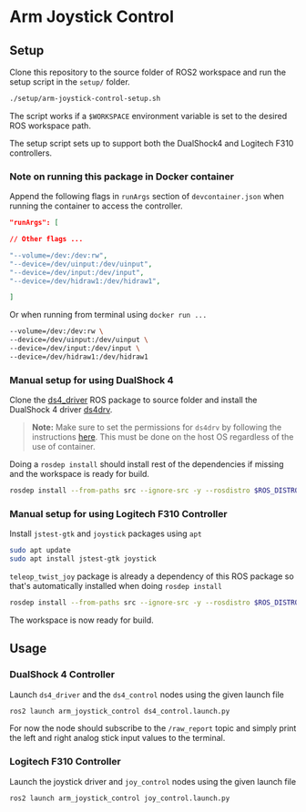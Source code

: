 # Arm Joystick Control

## Setup

Clone this repository to the source folder of ROS2 workspace and run the setup script in the `setup/` folder.

```bash
./setup/arm-joystick-control-setup.sh
```

The script works if a `$WORKSPACE` environment variable is set to the desired ROS workspace path.

The setup script sets up to support both the DualShock4 and Logitech F310 controllers.

### Note on running this package in Docker container

Append the following flags in `runArgs` section of `devcontainer.json` when running the container to access the controller.

```json
"runArgs": [

// Other flags ...

"--volume=/dev:/dev:rw",
"--device=/dev/uinput:/dev/uinput",
"--device=/dev/input:/dev/input",
"--device=/dev/hidraw1:/dev/hidraw1",

]
```

Or when running from terminal using `docker run ...`

```bash
--volume=/dev:/dev:rw \
--device=/dev/uinput:/dev/uinput \
--device=/dev/input:/dev/input \
--device=/dev/hidraw1:/dev/hidraw1
```

### Manual setup for using DualShock 4

Clone the [ds4_driver](https://github.com/naoki-mizuno/ds4_driver) ROS package to source folder and install the DualShock 4 driver [ds4drv](https://github.com/naoki-mizuno/ds4drv/tree/devel).

>**Note:** Make sure to set the permissions for `ds4drv` by following the instructions [here](https://github.com/naoki-mizuno/ds4drv/tree/devel?tab=readme-ov-file#permissions). This must be done on the host OS regardless of the use of container.

Doing a `rosdep install` should install rest of the dependencies if missing and the workspace is ready for build.

```bash
rosdep install --from-paths src --ignore-src -y --rosdistro $ROS_DISTRO
```

### Manual setup for using Logitech F310 Controller

Install `jstest-gtk` and `joystick` packages using `apt`

```bash
sudo apt update
sudo apt install jstest-gtk joystick
```

`teleop_twist_joy` package is already a dependency of this ROS package so that's automatically installed when doing `rosdep install`

```bash
rosdep install --from-paths src --ignore-src -y --rosdistro $ROS_DISTRO
```

The workspace is now ready for build.

## Usage

### DualShock 4 Controller

Launch `ds4_driver` and the `ds4_control` nodes using the given launch file

```bash
ros2 launch arm_joystick_control ds4_control.launch.py
```

For now the node should subscribe to the `/raw_report` topic and simply print the left and right analog stick input values to the terminal.

### Logitech F310 Controller

Launch the joystick driver and `joy_control` nodes using the given launch file

```bash
ros2 launch arm_joystick_control joy_control.launch.py
```
